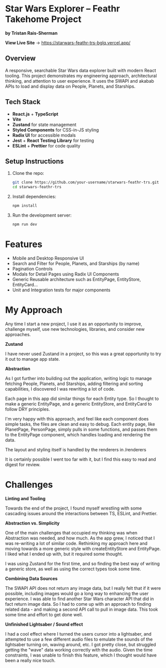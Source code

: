 # Star Wars Explorer – Feathr Takehome Project  
**by Tristan Rais-Sherman**

**View Live Site** -> https://starwars-feathr-trs-bglq.vercel.app/

## Overview  
A responsive, searchable Star Wars data explorer built with modern React tooling. This project demonstrates my engineering approach, architectural thinking, and attention to user experience. It uses the SWAPI and akabab APIs to load and display data on People, Planets, and Starships.

## Tech Stack  

- **React.js** + **TypeScript**
- **Vite**
- **Zustand** for state management
- **Styled Components** for CSS-in-JS styling
- **Radix UI** for accessible modals
- **Jest** + **React Testing Library** for testing
- **ESLint** + **Prettier** for code quality

## Setup Instructions  

1. Clone the repo:  
   ```bash
   git clone https://github.com/your-username/starwars-feathr-trs.git
   cd starwars-feathr-trs
   ```

2. Install dependencies:  
   ```bash 
   npm install
   ```

3. Run the development server:  
   ```bash
   npm run dev
   ```

# Features

- Mobile and Desktop Responsive UI
- Search and Filter for People, Planets, and Starships (by name)
- Pagination Controls
- Modals for Detail Pages using Radix UI Components
- Generic Reusable architecture such as EntityPage, EntityStore, EntityCard...
- Unit and Integration tests for major components

# My Approach

Any time I start a new project, I use it as an opportunity to improve, challenge myself, use new technologies, libraries, and consider new approaches.

**Zustand**  

I have never used Zustand in a project, so this was a great opportunity to try it out to manage app state.

**Abstraction**

As I got further into building out the application, writing logic to manage fetching People, Planets, and Starships, adding filtering and sorting capabilities, I discovered I was rewriting a lot of code.

Each page in this app did similar things for each Entity type. So I thought to make a generic EntityPage, and a generic EntityStore, and EntityCard to follow DRY principles.

I'm very happy with this approach, and feel like each component does simple tasks, the files are clean and easy to debug. Each entity page, like PlanetPage, PersonPage, simply pulls in some functions, and passes them to the EntityPage component, which handles loading and rendering the data.

The layout and styling itself is handled by the renderers in /renderers

It is certainly possible I went too far with it, but I find this easy to read and digest for review.

# Challenges 

**Linting and Tooling** 

Towards the end of the project, I found myself wrestling with some cascading issues around the interactions between TS, ESLint, and Prettier.

**Abstraction vs. Simplicity**  

One of the main challenges that occupied my thinking was when Abstraction was needed, and how much. As the app grew, I noticed that I was re-writing a lot of similar code. Rethinking my approach here and moving towards a more generic style with createEntityStore and EntityPage. I liked what I ended up with, but it required some thought. 

I was using Zustand for the first time, and so finding the best way of writing a generic store, as well as using the correct types took some time. 

**Combining Data Sources**  
  
The SWAPI API does not return any image data, but I really felt that if it were possible, including images would go a long way to enhancing the user experience. I was able to find another Star Wars character API that did in fact return image data. So I had to come up with an approach to finding related data - and making a second API call to pull in image data. This took some time and effort to get done well. 

**Unfinished Lightsaber / Sound effect** 

I had a cool effect where I turned the users cursor into a lightsaber, and attempted to use a few different audio files to emulate the sounds of the lightsaber turning on, waving around, etc. I got pretty close, but struggled getting the "wave" data working correctly with the audio. Given the time constraints, I was unable to finish this feature, which I thought would have been a really nice touch.
